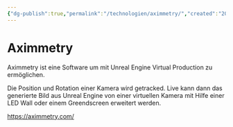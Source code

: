 ```yaml
---
{"dg-publish":true,"permalink":"/technologien/aximmetry/","created":"2025-05-25T12:48:37.278+02:00","updated":"2025-05-25T13:32:43.075+02:00"}
---
```


# Aximmetry
Aximmetry ist eine Software um mit Unreal Engine Virtual Production zu ermöglichen. 

Die Position und Rotation einer Kamera wird getracked. Live kann dann das generierte Bild aus Unreal Engine von einer virtuellen Kamera mit Hilfe einer LED Wall oder einem Greendscreen erweitert werden.

https://aximmetry.com/
